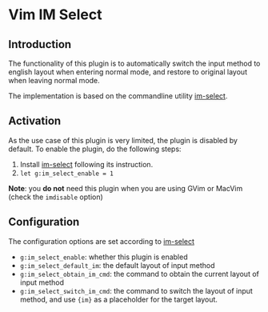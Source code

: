 # Vim IM Select

## Introduction

The functionality of this plugin is to automatically switch the input method to
english layout when entering normal mode, and restore to original layout when
leaving normal mode.

The implementation is based on the commandline utility [im-select][].

## Activation
As the use case of this plugin is very limited, the plugin is disabled by
default. To enable the plugin, do the following steps:

1. Install [im-select][] following its instruction.
2. `let g:im_select_enable = 1`

**Note**: you **do not** need this plugin when you are using GVim or MacVim
(check the `imdisable` option)

## Configuration

The configuration options are set according to [im-select][]

* `g:im_select_enable`: whether this plugin is enabled
* `g:im_select_default_im`: the default layout of input method
* `g:im_select_obtain_im_cmd`: the command to obtain the current layout of
  input method
* `g:im_select_switch_im_cmd`: the command to switch the layout of input
  method, and use `{im}` as a placeholder for the target layout.


<!-- Links {{{-->
[im-select]: https://github.com/daipeihust/im-select
<!-- }}} -->

<!-- vim:set fdm=marker:-->
